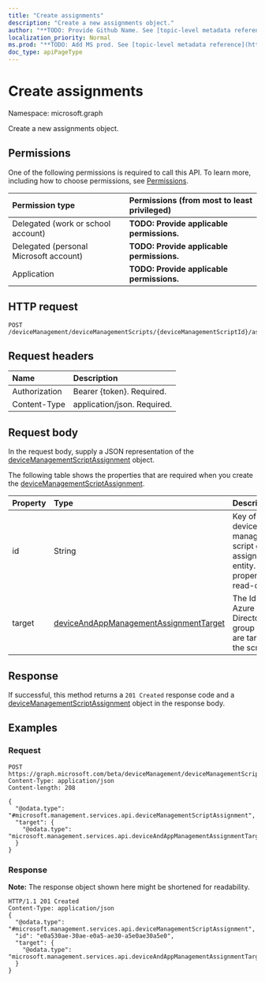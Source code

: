 ```yaml
---
title: "Create assignments"
description: "Create a new assignments object."
author: "**TODO: Provide Github Name. See [topic-level metadata reference](https://msgo.azurewebsites.net/add/document/guidelines/metadata.html#topic-level-metadata)**"
localization_priority: Normal
ms.prod: "**TODO: Add MS prod. See [topic-level metadata reference](https://msgo.azurewebsites.net/add/document/guidelines/metadata.html#topic-level-metadata)**"
doc_type: apiPageType
---
```


# Create assignments

Namespace: microsoft.graph

Create a new assignments object.

## Permissions
One of the following permissions is required to call this API. To learn more, including how to choose permissions, see [Permissions](/concepts/permissions-reference.md).

|Permission type|Permissions (from most to least privileged)|
|:---|:---|
|Delegated (work or school account)|**TODO: Provide applicable permissions.**|
|Delegated (personal Microsoft account)|**TODO: Provide applicable permissions.**|
|Application|**TODO: Provide applicable permissions.**|

## HTTP request

<!-- {
  "blockType": "ignored"
}
-->
``` http
POST /deviceManagement/deviceManagementScripts/{deviceManagementScriptId}/assignments
```

## Request headers
|Name|Description|
|:---|:---|
|Authorization|Bearer {token}. Required.|
|Content-Type|application/json. Required.|

## Request body
In the request body, supply a JSON representation of the [deviceManagementScriptAssignment](../resources/devicemanagementscriptassignment.md) object.

The following table shows the properties that are required when you create the [deviceManagementScriptAssignment](../resources/devicemanagementscriptassignment.md).

|Property|Type|Description|
|:---|:---|:---|
|id|String|Key of the device management script group assignment entity. This property is read-only.|
|target|[deviceAndAppManagementAssignmentTarget](../resources/deviceandappmanagementassignmenttarget.md)|The Id of the Azure Active Directory group we are targeting the script to.|



## Response

If successful, this method returns a `201 Created` response code and a [deviceManagementScriptAssignment](../resources/devicemanagementscriptassignment.md) object in the response body.

## Examples

### Request
<!-- {
  "blockType": "request",
  "name": "create_devicemanagementscriptassignment_from_"
}
-->
``` http
POST https://graph.microsoft.com/beta/deviceManagement/deviceManagementScripts/{deviceManagementScriptId}/assignments
Content-Type: application/json
Content-length: 208

{
  "@odata.type": "#microsoft.management.services.api.deviceManagementScriptAssignment",
  "target": {
    "@odata.type": "microsoft.management.services.api.deviceAndAppManagementAssignmentTarget"
  }
}
```

### Response
**Note:** The response object shown here might be shortened for readability.
<!-- {
  "blockType": "response",
  "truncated": true,
  "@odata.type": "microsoft.management.services.api.devicemanagementscriptassignment"
}
-->
``` http
HTTP/1.1 201 Created
Content-Type: application/json
{
  "@odata.type": "#microsoft.management.services.api.deviceManagementScriptAssignment",
  "id": "e0a530ae-30ae-e0a5-ae30-a5e0ae30a5e0",
  "target": {
    "@odata.type": "microsoft.management.services.api.deviceAndAppManagementAssignmentTarget"
  }
}
```

